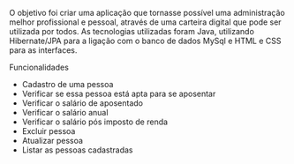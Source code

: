 O objetivo foi criar uma aplicação que tornasse possível uma administração melhor profissional e pessoal, através de uma carteira digital que pode ser utilizada por todos.
As tecnologias utilizadas foram Java, utilizando Hibernate/JPA para a ligação com o banco de dados MySql e HTML e CSS para as interfaces.

Funcionalidades
- Cadastro de uma pessoa
- Verificar se essa pessoa está apta para se aposentar
- Verificar o salário de aposentado
- Verificar o salário anual
- Verificar o salário pós imposto de renda
- Excluir pessoa
- Atualizar pessoa
- Listar as pessoas cadastradas
